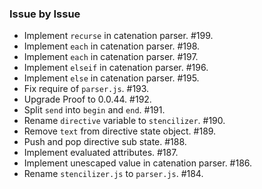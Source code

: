 ### Issue by Issue

 * Implement `recurse` in catenation parser. #199.
 * Implement `each` in catenation parser. #198.
 * Implement `each` in catenation parser. #197.
 * Implement `elseif` in catenation parser. #196.
 * Implement `else` in catenation parser. #195.
 * Fix require of `parser.js`. #193.
 * Upgrade Proof to 0.0.44. #192.
 * Split `send` into `begin` and `end`. #191.
 * Rename `directive` variable to `stencilizer`. #190.
 * Remove `text` from directive state object. #189.
 * Push and pop directive sub state. #188.
 * Implement evaluated attributes. #187.
 * Implement unescaped value in catenation parser. #186.
 * Rename `stencilizer.js` to `parser.js`. #184.
